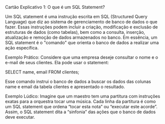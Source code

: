 Cartão Explicativo 1: O que é um SQL Statement?

Um SQL statement é uma instrução escrita em SQL (Structured Query Language) que diz ao sistema de gerenciamento de banco de dados o que fazer. Essas instruções podem incluir a criação, modificação e exclusão de estruturas de dados (como tabelas), bem como a consulta, inserção, atualização e remoção de dados armazenados no banco. Em essência, um SQL statement é o "comando" que orienta o banco de dados a realizar uma ação específica.

Exemplo Prático:
Considere que uma empresa deseje consultar o nome e o e-mail de seus clientes. Ela pode usar o statement:

SELECT name, email FROM clientes;

Esse comando instrui o banco de dados a buscar os dados das colunas name e email da tabela clientes e apresentado o resultado.

Exemplo Lúdico:
Imagine que um maestro tem uma partitura com instruções exatas para a orquestra tocar uma música. Cada linha da partitura é como um SQL statement que ordena “tocar esta nota” ou “executar este acorde”. Assim, o SQL statement dita a “sinfonia” das ações que o banco de dados deve executar.

